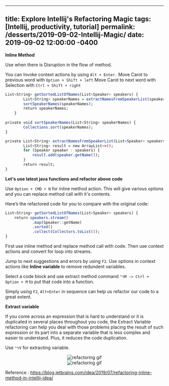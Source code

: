 
---
title: Explore Intellij's Refactoring Magic
tags: [Intellij, productivity, tutorial]
permalink: /desserts/2019-09-02-Intellij-Magic/
date: 2019-09-02 12:00:00 -0400
---


**Inline Method**

Use when there is Disruption in the flow of method.

You can Invoke context actions by using `Alt + Enter.`
Move Carot to previous word with `Option + Shift + left`
Move Carot to next word with Selection with `Ctrl + Shift + right`

```r
List<String> getSortedListOfNames(List<Speaker> speakers) {
        List<String> speakerNames = extractNamesFromSpeakerList(speakers);
        sortSpeakerNames(speakerNames);
        return speakerNames;
    }
 
private void sortSpeakerNames(List<String> speakerNames) {
        Collections.sort(speakerNames);
}

private List<String> extractNamesFromSpeakerList(List<Speaker> speakers) {
        List<String> result = new ArrayList<>();
        for (Speaker speaker : speakers) {
            result.add(speaker.getName());
        }
        return result;
}
```

**Let's use latest java functions and refactor above code**

Use `Option + CMD + N` for inline method action. This will give various options and you can replace method call with it's contents.

Here’s the refactored code for you to compare with the original code:

```r
List<String> getSortedListOfNames(List<Speaker> speakers) {
    return speakers.stream()
            .map(Speaker::getName)
            .sorted()
            .collect(Collectors.toList());
}
```

First use inline method and replace method call with code. Then use context actions and convert for loop into streams. 

Jump to next suggestions and errors by using `F2`. Use options in context actions like **Inline variable** to remove redundent variables.

Select a code block and use extract method command `⌃⌥M -> Ctrl + Option + M` to put that code into a function. 

Simply using `F2`, `Alt+Enter` in sequence can help us refactor our code to a great extent.

**Extract variable**

If you come across an expression that is hard to understand or it is duplicated in several places throughout you code, the Extract Variable refactoring can help you deal with those problems placing the result of such expression or its part into a separate variable that is less complex and easier to understand. Plus, it reduces the code duplication.

Use `⌃⌥V` for extracting variable.

<div style="text-align:center;">
    <img src="http://techdesserts.com/img/inline-method-refactoring-2.gif" alt="refactoring gif">
</div>

<div style="text-align:center;">
    <img src="http://techdesserts.com/img/inline-method-refactoring-3.gif" alt="refactoring gif">
</div>

Reference : https://blog.jetbrains.com/idea/2019/07/refactoring-inline-method-in-intellij-idea/

